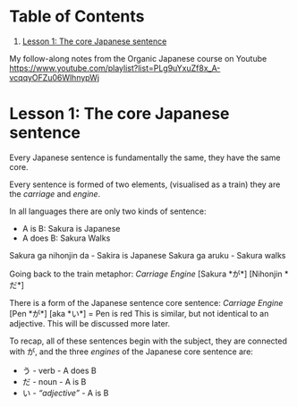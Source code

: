 
# Table of Contents

1.  [Lesson 1: The core Japanese sentence](#orgbbf325e)

My follow-along notes from the Organic Japanese course on Youtube <https://www.youtube.com/playlist?list=PLg9uYxuZf8x_A-vcqqyOFZu06WlhnypWj>


<a id="orgbbf325e"></a>

# Lesson 1: The core Japanese sentence

Every Japanese sentence is fundamentally the same, they have the same core.

Every sentence is formed of two elements, (visualised as a train) they are the *carriage* and *engine*.

In all languages there are only two kinds of sentence:

-   A is B: Sakura is Japanese
-   A does B: Sakura Walks

Sakura ga nihonjin da - Sakira is Japanese
Sakura ga aruku - Sakura walks

Going back to the train metaphor:
 *Carriage*      *Engine*
[Sakura \*が\*] [Nihonjin \*だ\*]

There is a form of the Japanese sentence core sentence:
*Carriage*  *Engine*
[Pen \*が\*] [aka \*い\*] = Pen is red
This is similar, but not identical to an adjective. This will be discussed more later.

To recap, all of these sentences begin with the subject, they are connected with が, and the three *engines* of the Japanese core sentence are:

-   う - verb          - A does B
-   だ - noun          - A is B
-   い - *&ldquo;adjective&rdquo;* - A is B

